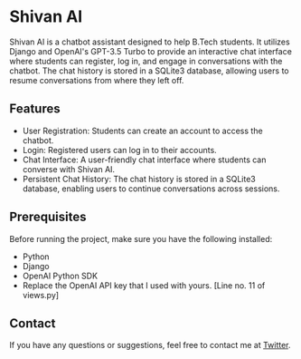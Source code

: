 # Shivan AI

Shivan AI is a chatbot assistant designed to help B.Tech students. It utilizes Django and OpenAI's GPT-3.5 Turbo to provide an interactive chat interface where students can register, log in, and engage in conversations with the chatbot. The chat history is stored in a SQLite3 database, allowing users to resume conversations from where they left off.

## Features

- User Registration: Students can create an account to access the chatbot.
- Login: Registered users can log in to their accounts.
- Chat Interface: A user-friendly chat interface where students can converse with Shivan AI.
- Persistent Chat History: The chat history is stored in a SQLite3 database, enabling users to continue conversations across sessions.

## Prerequisites

Before running the project, make sure you have the following installed:

- Python
- Django
- OpenAI Python SDK
- Replace the OpenAI API key that I used with yours. [Line no. 11 of views.py]

## Contact

If you have any questions or suggestions, feel free to contact me at [Twitter](https://twitter.com/SHIVAN_ANAND_).
